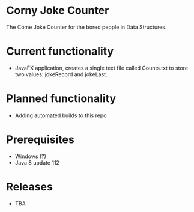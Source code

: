 # Corny Joke Counter
The Come Joke Counter for the bored people in Data Structures.
# Current functionality
* JavaFX application, creates a single text file called Counts.txt to store two values: jokeRecord and jokeLast.
# Planned functionality
* Adding automated builds to this repo
# Prerequisites
* Windows (?)
* Java 8 update 112
# Releases
* TBA
